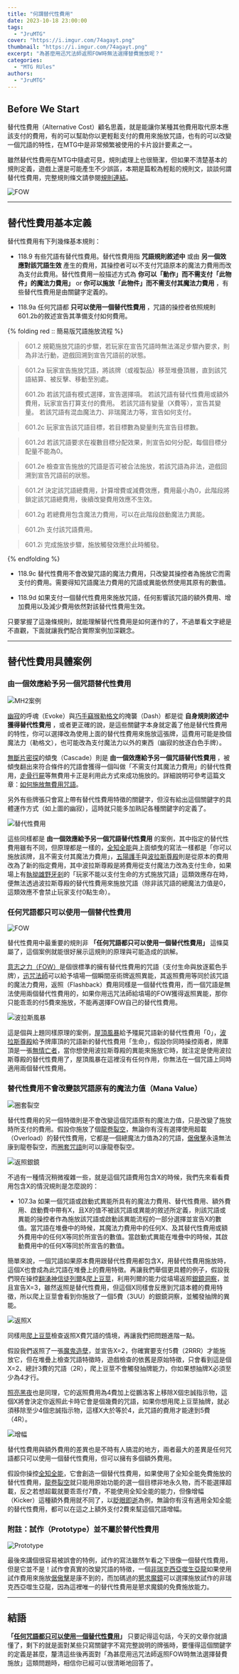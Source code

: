 ```yaml
---
title: "何謂替代性費用"
date: 2023-10-18 23:00:00
tags:
  - "JruMTG"
cover: "https://i.imgur.com/74agayt.png"
thumbnail: "https://i.imgur.com/74agayt.png"
excerpt: "為甚麼用迅咒法師返照FOW時無法選擇替費施放呢？"
categories:
  - "MTG RUles"
authors:
  - "JruMTG"
---
```


## Before We Start

替代性費用（Alternative Cost）顧名思義，就是能讓你某種其他費用取代原本應該支付的費用，有的可以幫助你以更輕鬆支付的費用來施放咒語，也有的可以改變一個咒語的特性，在MTG中是非常頻繁被使用的卡片設計要素之一。

雖然替代性費用在MTG中隨處可見，規則處理上也很簡潔，但如果不清楚基本的規則定義，遊戲上還是可能產生不少誤區，本期是篇較為輕鬆的規則文，談談何謂替代性費用，完整規則條文請參閱[規則連結](https://mtg.fandom.com/wiki/Alternative_cost)。

![FOW](https://i.imgur.com/hCKhuK9.jpg)

---

## 替代性費用基本定義

替代性費用有下列幾條基本規則：

- 118.9
  有些咒語有替代性費用。替代性費用指 **咒語規則敘述中** 或由 **另一個效應對該咒語生效** 產生的費用，其操控者可以不支付咒語原本的魔法力費用而改為支付此費用。替代性費用一般描述方式為 **你可以「動作」而不需支付「此物件」的魔法力費用」** or **你可以施放「此物件」而不需支付其魔法力費用** ，有些替代性費用是由關鍵字定義的。

- 118.9a
  任何咒語都 **只可以使用一個替代性費用** ，咒語的操控者依照規則601.2b的敘述宣告其準備支付如何費用。

{% folding red :: 簡易版咒語施放流程 %}

> 601.2
> 規範施放咒語的步驟，若玩家在宣告咒語時無法滿足步驟內要求，則為非法行動，遊戲回溯到宣告咒語前的狀態。

> 601.2a
> 玩家宣告施放咒語，將該牌（或複製品）移至堆疊頂層，直到該咒語結算、被反擊、移動至別處。
>
> 601.2b
> 若該咒語有模式選擇，宣告選擇項。
> 若該咒語有替代性費用或額外費用，玩家宣告打算支付的費用。
> 若該咒語有變量（X費等），宣告其變量。
> 若該咒語有混血魔法力、非瑞魔法力等，宣告如何支付。

> 601.2c
> 玩家宣告該咒語目標，若目標數為變量則先宣告目標數。

> 601.2d
> 若該咒語要求在複數目標分配效果，則宣告如何分配，每個目標分配量不能為0。

> 601.2e
> 檢查宣告施放的咒語是否可被合法施放，若該咒語為非法，遊戲回溯到宣告咒語前的狀態。

> 601.2f
> 決定該咒語總費用，計算增費或減費效應，費用最小為0，此階段將鎖定該咒語總費用，後續改變費用效應不生效。

> 601.2g
> 若總費用包含魔法力費用，可以在此階段啟動魔法力異能。

> 601.2h
> 支付該咒語費用。

> 601.2i
> 完成施放步驟，施放觸發效應於此時觸發。

{% endfolding %}

- 118.9c
  替代性費用不會改變咒語的魔法力費用，只改變其操控者為施放它而需支付的費用。需要得知咒語魔法力費用的咒語或異能依然使用其原有的數值。

- 118.9d
  如果支付一個替代性費用來施放咒語，任何影響該咒語的額外費用、增加費用以及減少費用依然對該替代性費用生效。

只要掌握了這幾條規則，就能理解替代性費用是如何運作的了，不過單看文字總是不直觀，下面就讓我們配合實際案例加深觀念。

---

## 替代性費用具體案例

### 由一個效應給予另一個咒語替代性費用

![MH2案例](https://i.imgur.com/0eZIugH.jpg)

[幽寂](https://scryfall.com/card/mh2/32/solitude)的呼魂（Evoke）與[巧手竊猴勒格文](https://scryfall.com/card/mh2/138/ragavan-nimble-pilferer)的掩襲（Dash）都是從 **自身規則敘述中獲得替代性費用** ，或者更正確的說，是這些關鍵字本身就定義了他是替代性費用的特性，你可以選擇改為使用上面的替代性費用來施放這張牌，這費用可能是換個魔法力（勒格文），也可能改為支付魔法力以外的東西（幽寂的放逐白色手牌）。

[無斷片密探](https://scryfall.com/card/mh2/292/shardless-agent)的傾曳（Cascade）則是 **由一個效應給予另一個咒語替代性費用** ，被傾曳翻出來符合條件的咒語會獲得一個叫做「不需支付其魔法力費用」的替代性費用，[走骨行屍](https://scryfall.com/card/tsr/121/living-end)等無費用卡正是利用此方式來成功施放的。詳細說明可參考這篇文章：[如何施放無費用咒語](https://guildmagesforum.tw/casting-spell-without-mana-cost/)。

另外有些牌張只會寫上帶有替代性費用特徵的關鍵字，但沒有給出這個關鍵字的具體運作方式（如上圖的幽寂），這時就只能多加熟記各種關鍵字的定義了。

![替代性費用](https://i.imgur.com/QsfWLyA.jpg)

這些同樣都是 **由一個效應給予另一個咒語替代性費用** 的案例，其中指定的替代性費用雖有不同，但原理都是一樣的，[全知全能](https://scryfall.com/card/m19/65/omniscience)與上面傾曳的寫法一樣都是「你可以施放該牌，且不需支付其魔法力費用」，[五陽護手](https://scryfall.com/card/c17/211/fist-of-suns)與[波拉斯尊殿](https://scryfall.com/card/war/79/bolass-citadel)則是從原本的費用改為了新的指定費用，其中波拉斯尊殿是將費用從支付魔法力改為支付生命，如果場上有[執拗雄野牙剎](https://scryfall.com/card/znr/240/yasharn-implacable-earth)的「玩家不能以支付生命的方式施放咒語」這類效應存在時，便無法透過波拉斯尊殿的替代性費用來施放咒語（除非該咒語的總魔法力值是0，這類效應不會禁止玩家支付0點生命）。

### 任何咒語都只可以使用一個替代性費用

![FOW](https://i.imgur.com/hCKhuK9.jpg)

替代性費用中最重要的規則非 **「任何咒語都只可以使用一個替代性費用」** 這條莫屬了，這個案例就能很好展示這規則的原理與可能造成的誤解。

[意志之力（FOW）](https://scryfall.com/card/ema/49/force-of-will)是個很標準的擁有替代性費用的咒語（支付生命與放逐藍色手牌），[迅咒法師](https://scryfall.com/card/uma/71/snapcaster-mage)可以給予墳場一個瞬間巫術牌返照異能，其返照費用等同於該咒語的魔法力費用，返照（Flashback）費用同樣是一個替代性費用，而一個咒語是無法使用兩個替代性費用的，如果你用迅咒法師給墳場的FOW獲得返照異能，那你只能乖乖的付5費來施放，不能再選擇FOW自己的替代性費用。

![波拉斯風暴](https://i.imgur.com/Iu68bSK.jpg)

這是個與上題同樣原理的案例，[屋頂風暴](https://scryfall.com/card/mic/103/rooftop-storm)給予殭屍咒語新的替代性費用「0」，[波拉斯尊殿](https://scryfall.com/card/war/79/bolass-citadel)給予牌庫頂的咒語新的替代性費用「生命」，假設你同時操控兩者，牌庫頂是一張[無情亡者](https://scryfall.com/card/soi/131/relentless-dead)，當你想使用波拉斯尊殿的異能來施放它時，就注定是使用波拉斯尊殿的替代性費用了，屋頂風暴在這裡沒有任何作用，你無法在一個咒語上同時適用兩個替代性費用。

### 替代性費用不會改變該咒語原有的魔法力值（Mana Value）

![圈套裂空](https://i.imgur.com/pxa0o4K.jpg)

替代性費用的另一個特徵則是不會改變這個咒語原有的魔法力值，只是改變了施放時所支付的費用。假設你施放了個[龍卷裂空](https://scryfall.com/card/cmm/84/cyclonic-rift)，無論你有沒有選擇使用超載（Overload）的替代性費用，它都是一個總魔法力值為2的咒語，[倨傲擊](https://scryfall.com/card/khm/54/disdainful-stroke)永遠無法康到龍卷裂空，而[圈套咒語](https://scryfall.com/card/bbd/132/spell-snare)則可以康龍卷裂空。

![返照銀鏡](https://i.imgur.com/pu8lLoT.jpg)

不過有一種情況稍微複雜一些，就是這個咒語費用包含X的時候，我們先來看看費用包含X的情況規則是怎麼說的：

- 107.3a
  如果一個咒語或啟動式異能所具有的魔法力費用、替代性費用、額外費用、啟動費中帶有X，且X的值不被該咒語或異能的敘述所定義，則該咒語或異能的操控者作為施放該咒語或啟動該異能流程的一部分選擇並宣告X的數值。當咒語在堆疊中的時候，其魔法力費用中的任何X、及其替代性費用或額外費用中的任何X等同於所宣告的數值。當啟動式異能在堆疊中的時候，其啟動費用中的任何X等同於所宣告的數值。

簡單來說，一個咒語如果原本費用跟替代性費用都包含X，用替代性費用施放時，這個X也會成為此咒語在堆疊上的費用特徵。再讓我們舉個更具體的例子，假設我們現在操控[翻湧神信徒列爾](https://scryfall.com/card/mid/59/lier-disciple-of-the-drowned)&[爬上豆莖](https://scryfall.com/card/woe/195/up-the-beanstalk)，利用列爾的能力從墳場返照[銀鏡洞察](https://scryfall.com/card/dmu/65/silver-scrutiny)，並且宣告X=3，雖然返照是替代性費用，但這個X同樣會反應到咒語本體的費用特徵，所以爬上豆莖會看到你施放了一個5費（3UU）的銀鏡洞察，並觸發抽牌的異能。

![返照X](https://i.imgur.com/ytm2W5c.jpg)

同樣用[爬上豆莖](https://scryfall.com/card/woe/195/up-the-beanstalk)檢查返照X費咒語的情境，再讓我們把問題進階一點。

假設我們返照了一張[魔鬼造孽](https://scryfall.com/card/c19/138/devils-play)，並宣告X=2，你確實要支付5費（2RRR）才能施放它，但在堆疊上檢查咒語特徵時，遊戲檢查的依舊是原始特徵，只會看到這是個X=2、總計3費的咒語（2R），爬上豆莖不會觸發抽牌能力，你如果想抽牌X必須至少為4才行。

[照亮黑夜](https://scryfall.com/card/mid/146/light-up-the-night)也是同理，它的返照費用為4費加上從鵬洛客上移除X個忠誠指示物，這個X將會決定你返照此卡時它會是個幾費的咒語，如果你想用爬上豆莖抽牌，就必須移除至少4個忠誠指示物，這樣X大於等於4，此咒語的費用才能達到5費（4R）。

![增幅](https://i.imgur.com/OBP3VBO.jpg)

替代性費用與額外費用的差異也是不時有人搞混的地方，兩者最大的差異是任何咒語都只可以使用一個替代性費用，但可以擁有多個額外費用。

假設你操控[全知全能](https://scryfall.com/card/m19/65/omniscience)，它會創造一個替代性費用，如果使用了全知全能免費施放的替代性費用，[龍卷裂空](https://scryfall.com/card/cmm/84/cyclonic-rift)就只能用原始功能的選一個目標非地永久物，而不能選擇超載，反之若想超載就要乖乖付7費，不能使用全知全能的能力，但像增幅（Kicker）這種額外費用就不同了，以[眨眼即逝](https://scryfall.com/card/dom/46/blink-of-an-eye)為例，無論你有沒有適用全知全能的替代性費用，都可以在這之上額外支付2費來幫這個咒語增幅。

### 附註：試作（Prototype）並不屬於替代性費用

![Prototype](https://i.imgur.com/YqZWJTS.jpg)

最後來講個很容易被誤會的特例，試作的寫法雖然乍看之下很像一個替代性費用，但是它並不是！試作會真實的改變咒語的特徵，一個[非瑞克西亞噬生亞龍](https://scryfall.com/card/bro/121/phyrexian-fleshgorger)如果使用試作費用來施放[倨傲擊](https://scryfall.com/card/khm/54/disdainful-stroke)是康不到的，而加碼過的[懇求魔鏡](https://scryfall.com/card/woe/82/beseech-the-mirror)可以選擇施放試作的非瑞克西亞噬生亞龍，因為這裡唯一的替代性費用是懇求魔鏡的免費施放能力。

---

## 結語

**「[任何咒語都只可以使用一個替代性費用](#任何咒語都只可以使用一個替代性費用)」** 只要記得這句話，今天的文章你就讀懂了，剩下的就是面對某些只寫關鍵字不寫完整說明的牌張時，要懂得這個關鍵字的定義是甚麼，釐清這些後再面對「為甚麼用迅咒法師返照FOW時無法選擇替費施放」這類問題時，相信你已經可以很清晰地回答了。
